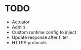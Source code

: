 # TODO

* Actuator
* Admin
* Custom runtime config to inject
* Update response after filter
* HTTPS protocols
